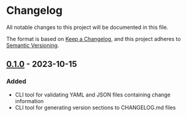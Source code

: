 # Changelog
<!-- markdownlint-disable MD024 -->
All notable changes to this project will be documented in this file.

The format is based on [Keep a Changelog](https://keepachangelog.com/en/1.0.0/),
and this project adheres to [Semantic Versioning](https://semver.org/spec/v2.0.0.html).

## [0.1.0] - 2023-10-15

[0.1.0]: https://github.com/ypjama/conflictless-keepachangelog/releases/tag/v0.1.0

### Added

- CLI tool for validating YAML and JSON files containing change information
- CLI tool for generating version sections to CHANGELOG.md files
